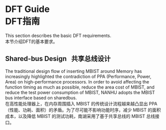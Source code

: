 # DFT Guide <br> DFT指南

This section describes the basic DFT requirements.<br>本节介绍DFT的基本要求。

## Shared-bus Design &nbsp; 共享总线设计

The traditional design flow of inserting MBIST around Memory has increasingly highlighted the contradiction of PPA (Performance, Power, Area) on high-performance processors. In order to avoid affecting the function timing as much as possible, reduce the area cost of MBIST, and reduce the test power consumption of MBIST, NANHU adopts the MBIST bus interface based on sharedbus.<br>在高性能处理器上，在内存周围插入 MBIST 的传统设计流程越来越凸显出 PPA（性能、功耗、面积）的矛盾。为了尽可能不影响功能时序，减少 MBIST 的面积成本，以及降低 MBIST 的测试功耗，南湖采用了基于共享总线的 MBIST 总线接口。
